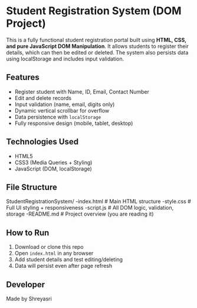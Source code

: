 # Student Registration System (DOM Project)

This is a fully functional student registration portal built using **HTML, CSS, and pure JavaScript DOM Manipulation**. It allows students to register their details, which can then be edited or deleted. The system also persists data using localStorage and includes input validation.

## Features

- Register student with Name, ID, Email, Contact Number
- Edit and delete records
- Input validation (name, email, digits only)
- Dynamic vertical scrollbar for overflow
- Data persistence with `localStorage`
- Fully responsive design (mobile, tablet, desktop)

## Technologies Used

- HTML5
- CSS3 (Media Queries + Styling)
- JavaScript (DOM, localStorage)

## File Structure
StudentRegistrationSystem/
-index.html # Main HTML structure
-style.css # Full UI styling + responsiveness
-script.js # All DOM logic, validation, storage
-README.md # Project overview (you are reading it)


## How to Run

1. Download or clone this repo
2. Open `index.html` in any browser
3. Add student details and test editing/deleting
4. Data will persist even after page refresh

## Developer

Made by Shreyasri 
